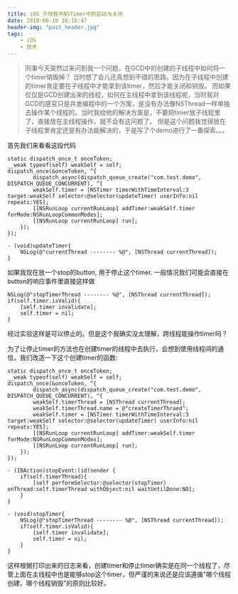 ```yaml
---
title: iOS 子线程中NSTimer中的启动与关闭
date: 2018-06-10 16:16:47
header-img: "post_header.jpg"
tags:
    - iOS
    - 技术
---
```


> 同事今天突然过来问到我一个问题，在GCD中的创建的子线程中如何将一个timer销毁掉？ 当时想了会儿还真想到不错的思路。因为在子线程中创建的timer肯定要在子线程中才能拿到该timer，然后才能关闭和销毁。 而如果仅仅是GCD创建出来的线程，如何在主线程中拿到该线程呢，当时我对GCD的感官只是并发编程中的一个方案，是没有办法像NSThread一样单独去操作某个线程的。当时我给他的解决方案是，不要把timer放子线程里了，直接放在主线程操作，就不会有这问题了。 但是这个问题我觉得放在子线程里肯定还是有办法能解决的，于是写了个demo进行了一番探索。。。

首先我们来看看这段代码

```
static dispatch_once_t onceToken;
__weak typeof(self) weakSelf = self;
dispatch_once(&onceToken, ^{
        dispatch_async(dispatch_queue_create("com.test.demo", DISPATCH_QUEUE_CONCURRENT), ^{
        weakSelf.timer = [NSTimer timerWithTimeInterval:3 target:weakSelf selector:@selector(updateTimer) userInfo:nil repeats:YES];
        [[NSRunLoop currentRunLoop] addTimer:weakSelf.timer forMode:NSRunLoopCommonModes];
        [[NSRunLoop currentRunLoop] run];
    });
});

- (void)updateTimer{
    NSLog(@"currentThread -------- %@", [NSThread currentThread]);
}
```

如果我现在放一个stop的button, 用于停止这个timer. 一般情况我们可能会直接在button的响应事件里直接这样做

```
NSLog(@"stopTimerThread -------- %@", [NSThread currentThread]);
if(self.timer.isValid){
    [self.timer invalidate];
    self.timer = nil;
}
```

经过实验这样是可以停止的。但是这个我确实没太理解，跨线程能操作timer吗？

为了让停止timer的方法也在创建timer的线程中去执行，会想到使用线程间的通信，我们改造一下这个创建timer的函数:

```
static dispatch_once_t onceToken;
__weak typeof(self) weakSelf = self;
dispatch_once(&onceToken, ^{
        dispatch_async(dispatch_queue_create("com.test.demo", DISPATCH_QUEUE_CONCURRENT), ^{
        weakSelf.timerThread = [NSThread currentThread];
        weakSelf.timerThread.name = @"createTimerThraed";
        weakSelf.timer = [NSTimer timerWithTimeInterval:3 target:weakSelf selector:@selector(updateTimer) userInfo:nil repeats:YES];
        [[NSRunLoop currentRunLoop] addTimer:weakSelf.timer forMode:NSRunLoopCommonModes];
        [[NSRunLoop currentRunLoop] run];
    });
});

- (IBAction)stopEvent:(id)sender {
    if(self.timerThread){
        [self performSelector:@selector(stopTimer) onThread:self.timerThread withObject:nil waitUntilDone:NO];
    }
}

- (void)stopTimer{
    NSLog(@"stopTimerThread -------- %@", [NSThread currentThread]);
    if(self.timer.isValid){
        [self.timer invalidate];
        self.timer = nil;
    }
}
```

这样根据打印出来的日志来看，创建timer和停止timer确实是在同一个线程了，尽管上面在主线程中也是能够stop这个timer，但严谨的来说还是应该遵循"哪个线程创建，哪个线程销毁”的原则比较好。

